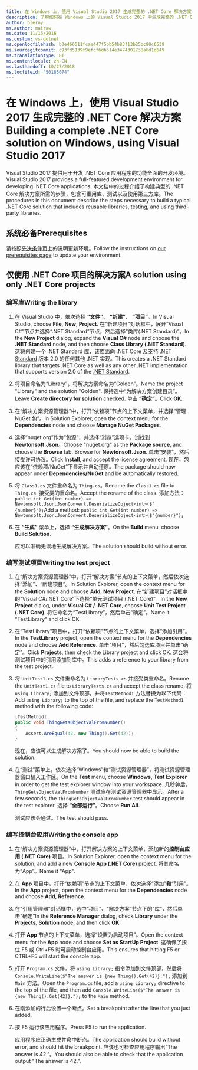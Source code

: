 ```yaml
---
title: 在 Windows 上，使用 Visual Studio 2017 生成完整的 .NET Core 解决方案
description: 了解如何在 Windows 上的 Visual Studio 2017 中生成完整的 .NET Core 解决方案。
author: bleroy
ms.author: mairaw
ms.date: 11/16/2016
ms.custom: vs-dotnet
ms.openlocfilehash: b3e466511fcae447f5bb54b83f13b25bc90c6539
ms.sourcegitcommit: c93fd5139f9efcf6db514e3474301738a6d1d649
ms.translationtype: HT
ms.contentlocale: zh-CN
ms.lasthandoff: 10/27/2018
ms.locfileid: "50185074"
---
```

# <a name="building-a-complete-net-core-solution-on-windows-using-visual-studio-2017"></a><span data-ttu-id="63775-103">在 Windows 上，使用 Visual Studio 2017 生成完整的 .NET Core 解决方案</span><span class="sxs-lookup"><span data-stu-id="63775-103">Building a complete .NET Core solution on Windows, using Visual Studio 2017</span></span>

<span data-ttu-id="63775-104">Visual Studio 2017 提供用于开发 .NET Core 应用程序的功能全面的开发环境。</span><span class="sxs-lookup"><span data-stu-id="63775-104">Visual Studio 2017 provides a full-featured development environment for developing .NET Core applications.</span></span> <span data-ttu-id="63775-105">本文档中的过程介绍了构建典型的 .NET Core 解决方案所需的步骤，包含可重用库、测试以及使用第三方库。</span><span class="sxs-lookup"><span data-stu-id="63775-105">The procedures in this document describe the steps necessary to build a typical .NET Core solution that includes reusable libraries, testing, and using third-party libraries.</span></span> 

## <a name="prerequisites"></a><span data-ttu-id="63775-106">系统必备</span><span class="sxs-lookup"><span data-stu-id="63775-106">Prerequisites</span></span>

<span data-ttu-id="63775-107">请按照[先决条件页](../windows-prerequisites.md)上的说明更新环境。</span><span class="sxs-lookup"><span data-stu-id="63775-107">Follow the instructions on [our prerequisites page](../windows-prerequisites.md) to update your environment.</span></span>

## <a name="a-solution-using-only-net-core-projects"></a><span data-ttu-id="63775-108">仅使用 .NET Core 项目的解决方案</span><span class="sxs-lookup"><span data-stu-id="63775-108">A solution using only .NET Core projects</span></span>

### <a name="writing-the-library"></a><span data-ttu-id="63775-109">编写库</span><span class="sxs-lookup"><span data-stu-id="63775-109">Writing the library</span></span>

1. <span data-ttu-id="63775-110">在 Visual Studio 中，依次选择 **“文件”**、 **“新建”**、 **“项目”**。</span><span class="sxs-lookup"><span data-stu-id="63775-110">In Visual Studio, choose **File**, **New**, **Project**.</span></span> <span data-ttu-id="63775-111">在“新建项目”对话框中，展开“Visual C#”节点并选择“.NET Standard”节点，然后选择“类库(.NET Standard)”。</span><span class="sxs-lookup"><span data-stu-id="63775-111">In the **New Project** dialog, expand the **Visual C#** node and choose the **.NET Standard** node, and then choose **Class Library (.NET Standard)**.</span></span> <span data-ttu-id="63775-112">这将创建一个 .NET Standard 库，该库面向 .NET Core 及支持 [.NET Standard](../../standard/net-standard.md) 版本 2.0 的任何其他 .NET 实现。</span><span class="sxs-lookup"><span data-stu-id="63775-112">This creates a .NET Standard library that targets .NET Core as well as any other .NET implementation that supports version 2.0 of the [.NET Standard](../../standard/net-standard.md).</span></span>

2. <span data-ttu-id="63775-113">将项目命名为“Library”，将解决方案命名为“Golden”。</span><span class="sxs-lookup"><span data-stu-id="63775-113">Name the project "Library" and the solution "Golden".</span></span> <span data-ttu-id="63775-114">保持选中“为解决方案创建目录”。</span><span class="sxs-lookup"><span data-stu-id="63775-114">Leave **Create directory for solution** checked.</span></span> <span data-ttu-id="63775-115">单击 **“确定”**。</span><span class="sxs-lookup"><span data-stu-id="63775-115">Click **OK**.</span></span>

3. <span data-ttu-id="63775-116">在“解决方案资源管理器”中，打开“依赖项”节点的上下文菜单，并选择“管理 NuGet 包”。</span><span class="sxs-lookup"><span data-stu-id="63775-116">In Solution Explorer, open the context menu for the **Dependencies** node and choose **Manage NuGet Packages**.</span></span>

4. <span data-ttu-id="63775-117">选择“nuget.org”作为“包源”，并选择“浏览”选项卡。浏找到 **Newtonsoft.Json**。</span><span class="sxs-lookup"><span data-stu-id="63775-117">Choose "nuget.org" as the **Package source**, and choose the **Browse** tab. Browse for **Newtonsoft.Json**.</span></span> <span data-ttu-id="63775-118">单击“安装”，然后接受许可协议。</span><span class="sxs-lookup"><span data-stu-id="63775-118">Click **Install**, and accept the license agreement.</span></span> <span data-ttu-id="63775-119">现在，包应该在“依赖项/NuGet”下显示并自动还原。</span><span class="sxs-lookup"><span data-stu-id="63775-119">The package should now appear under **Dependencies/NuGet** and be automatically restored.</span></span>

5. <span data-ttu-id="63775-120">将 `Class1.cs` 文件重命名为 `Thing.cs`。</span><span class="sxs-lookup"><span data-stu-id="63775-120">Rename the `Class1.cs` file to `Thing.cs`.</span></span> <span data-ttu-id="63775-121">接受类的重命名。</span><span class="sxs-lookup"><span data-stu-id="63775-121">Accept the rename of the class.</span></span> <span data-ttu-id="63775-122">添加方法：`public int Get(int number) => Newtonsoft.Json.JsonConvert.DeserializeObject<int>($"{number}");`</span><span class="sxs-lookup"><span data-stu-id="63775-122">Add a method: `public int Get(int number) => Newtonsoft.Json.JsonConvert.DeserializeObject<int>($"{number}");`</span></span>

7. <span data-ttu-id="63775-123">在 **“生成”** 菜单上，选择 **“生成解决方案”**。</span><span class="sxs-lookup"><span data-stu-id="63775-123">On the **Build** menu, choose **Build Solution**.</span></span>

   <span data-ttu-id="63775-124">应可以准确无误地生成解决方案。</span><span class="sxs-lookup"><span data-stu-id="63775-124">The solution should build without error.</span></span>

### <a name="writing-the-test-project"></a><span data-ttu-id="63775-125">编写测试项目</span><span class="sxs-lookup"><span data-stu-id="63775-125">Writing the test project</span></span>

1. <span data-ttu-id="63775-126">在“解决方案资源管理器”中，打开“解决方案”节点的上下文菜单，然后依次选择“添加”、“新建项目”。</span><span class="sxs-lookup"><span data-stu-id="63775-126">In Solution Explorer, open the context menu for the **Solution** node and choose **Add**, **New Project**.</span></span> <span data-ttu-id="63775-127">在“新建项目”对话框中的“Visual C#/.NET Core”下选择“单元测试项目 (.NET Core)”。</span><span class="sxs-lookup"><span data-stu-id="63775-127">In the **New Project** dialog, under **Visual C# / .NET Core**, choose **Unit Test Project (.NET Core)**.</span></span> <span data-ttu-id="63775-128">将它命名为“TestLibrary”，然后单击“确定”。</span><span class="sxs-lookup"><span data-stu-id="63775-128">Name it "TestLibrary" and click OK.</span></span> 

2. <span data-ttu-id="63775-129">在“TestLibrary”项目中，打开“依赖项”节点的上下文菜单，选择“添加引用”。</span><span class="sxs-lookup"><span data-stu-id="63775-129">In the **TestLibrary** project, open the context menu for the **Dependencies** node and choose **Add Reference**.</span></span> <span data-ttu-id="63775-130">单击“项目”，然后勾选库项目并单击“确定”。</span><span class="sxs-lookup"><span data-stu-id="63775-130">Click **Projects**, then check the Library project and click OK.</span></span> <span data-ttu-id="63775-131">这会将测试项目中的引用添加到库中。</span><span class="sxs-lookup"><span data-stu-id="63775-131">This adds a reference to your library from the test project.</span></span>

3. <span data-ttu-id="63775-132">将 `UnitTest1.cs` 文件重命名为 `LibraryTests.cs` 并接受类重命名。</span><span class="sxs-lookup"><span data-stu-id="63775-132">Rename the `UnitTest1.cs` file to `LibraryTests.cs` and accept the class rename.</span></span> <span data-ttu-id="63775-133">将 `using Library;` 添加到文件顶部，并将`TestMethod1` 方法替换为以下代码：</span><span class="sxs-lookup"><span data-stu-id="63775-133">Add `using Library;` to the top of the file, and replace the `TestMethod1` method with the following code:</span></span>
    ```csharp
    [TestMethod]
    public void ThingGetsObjectValFromNumber()
    {
        Assert.AreEqual(42, new Thing().Get(42));
    }
    ```

   <span data-ttu-id="63775-134">现在，应该可以生成解决方案了。</span><span class="sxs-lookup"><span data-stu-id="63775-134">You should now be able to build the solution.</span></span> 
   
4. <span data-ttu-id="63775-135">在“测试”菜单上，依次选择“Windows”和“测试资源管理器”，将测试资源管理器窗口植入工作区。</span><span class="sxs-lookup"><span data-stu-id="63775-135">On the **Test** menu, choose **Windows**, **Test Explorer** in order to get the test explorer window into your workspace.</span></span> <span data-ttu-id="63775-136">几秒钟后，`ThingGetsObjectValFromNumber` 测试应在测试资源管理器中显示。</span><span class="sxs-lookup"><span data-stu-id="63775-136">After a few seconds, the `ThingGetsObjectValFromNumber` test should appear in the test explorer.</span></span> <span data-ttu-id="63775-137">选择 **“全部运行”**。</span><span class="sxs-lookup"><span data-stu-id="63775-137">Choose **Run All**.</span></span>
   
   <span data-ttu-id="63775-138">测试应该会通过。</span><span class="sxs-lookup"><span data-stu-id="63775-138">The test should pass.</span></span>

### <a name="writing-the-console-app"></a><span data-ttu-id="63775-139">编写控制台应用</span><span class="sxs-lookup"><span data-stu-id="63775-139">Writing the console app</span></span>

1. <span data-ttu-id="63775-140">在“解决方案资源管理器”中，打开解决方案的上下文菜单，添加新的**控制台应用 (.NET Core)** 项目。</span><span class="sxs-lookup"><span data-stu-id="63775-140">In Solution Explorer, open the context menu for the solution, and add a new **Console App (.NET Core)** project.</span></span> <span data-ttu-id="63775-141">将其命名为“App”。</span><span class="sxs-lookup"><span data-stu-id="63775-141">Name it "App".</span></span>

2. <span data-ttu-id="63775-142">在 **App** 项目中，打开“依赖项”节点的上下文菜单，依次选择“添加”**和**“引用”。</span><span class="sxs-lookup"><span data-stu-id="63775-142">In the **App** project, open the context menu for the **Dependencies** node and choose **Add**,  **Reference**.</span></span> 

3. <span data-ttu-id="63775-143">在“引用管理器”对话框中，选中“项目”、“解决方案”节点下的“库”，然后单击“确定”</span><span class="sxs-lookup"><span data-stu-id="63775-143">In the **Reference Manager** dialog, check **Library** under the **Projects**, **Solution** node, and then click **OK**</span></span>

6. <span data-ttu-id="63775-144">打开 **App** 节点的上下文菜单，选择“设置为启动项目”。</span><span class="sxs-lookup"><span data-stu-id="63775-144">Open the context menu for the **App** node and choose **Set as StartUp Project**.</span></span> <span data-ttu-id="63775-145">这确保了按住 F5 或 Ctrl+F5 时可启动控制台应用。</span><span class="sxs-lookup"><span data-stu-id="63775-145">This ensures that hitting F5 or CTRL+F5 will start the console app.</span></span>

7. <span data-ttu-id="63775-146">打开 `Program.cs` 文件，将 `using Library;` 指令添加到文件顶部，然后将 `Console.WriteLine($"The answer is {new Thing().Get(42)}.");` 添加到 `Main` 方法。</span><span class="sxs-lookup"><span data-stu-id="63775-146">Open the `Program.cs` file, add a `using Library;` directive to the top of the file, and then add `Console.WriteLine($"The answer is {new Thing().Get(42)}.");` to the `Main` method.</span></span>

8. <span data-ttu-id="63775-147">在刚添加的行后设置一个断点。</span><span class="sxs-lookup"><span data-stu-id="63775-147">Set a breakpoint after the line that you just added.</span></span>

9. <span data-ttu-id="63775-148">按 F5 运行该应用程序。</span><span class="sxs-lookup"><span data-stu-id="63775-148">Press F5 to run the application.</span></span>

   <span data-ttu-id="63775-149">应用程序应正确生成并命中断点。</span><span class="sxs-lookup"><span data-stu-id="63775-149">The application should build without error, and should hit the breakpoint.</span></span> <span data-ttu-id="63775-150">应该也可检查应用程序输出“The answer is 42.”。</span><span class="sxs-lookup"><span data-stu-id="63775-150">You should also be able to check that the application output "The answer is 42.".</span></span>
